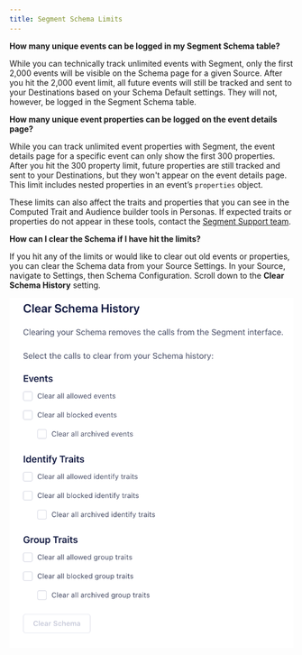 ```yaml
---
title: Segment Schema Limits
---
```


**How many unique events can be logged in my Segment Schema table?**

While you can technically track unlimited events with Segment, only the first 2,000 events will be visible on the Schema page for a given Source. After you hit the 2,000 event limit, all future events will still be tracked and sent to your Destinations based on your Schema Default settings. They will not, however, be logged in the Segment Schema table.

**How many unique event properties can be logged on the event details page?**

While you can track unlimited event properties with Segment, the event details page for a specific event can only show the first 300 properties. After you hit the 300 property limit, future properties are still tracked and sent to your Destinations, but they won't appear on the event details page. This limit includes nested properties in an event’s `properties` object.

These limits can also affect the traits and properties that you can see in the Computed Trait and Audience builder tools in Personas. If expected traits or properties do not appear in these tools, contact the [Segment Support team](https://segment.com/help/contact/).


**How can I clear the Schema if I have hit the limits?**

If you hit any of the limits or would like to clear out old events or properties, you can clear the Schema data from your Source Settings. In your Source, navigate to Settings, then Schema Configuration. Scroll down to the **Clear Schema History** setting.

![](images/schema_config_clear_schema.png)
